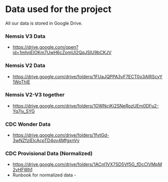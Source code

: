 # Data used for the project
All our data is stored in Google Drive.

### Nemsis V3 Data
  - https://drive.google.com/open?id=1mhnEIOKm7UwH6cZomUI2QqJSlU9bCKJV
  
### Nemsis V2 Data
  - https://drive.google.com/drive/folders/1FUaJQPPA3vF7ECT0o3AlRScyY1WoThlE
  
### Nemsis V2-V3 together
  - https://drive.google.com/drive/folders/1OWNcjKi2SNeRozUEm0DFu2-Yq7jv_SYG
  
### CDC Wonder Data
  - https://drive.google.com/drive/folders/1fytGd-3wNZfziElcAcpTD4ov4MfgxnVy
  
### CDC Provisional Data (Normalized)
  - https://drive.google.com/drive/folders/1ACnl1VX7SD5Vf5G_fDcClVMpM2vHFWh1
  - Runbook for normalized data - 
